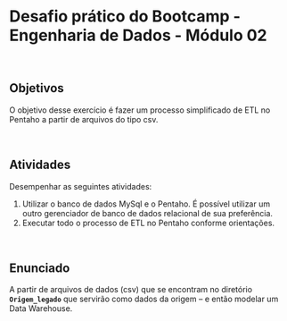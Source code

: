 # Desafio prático do Bootcamp - Engenharia de Dados - Módulo 02

<br>

## Objetivos

O objetivo desse exercício é fazer um processo simplificado de ETL no Pentaho a partir
de arquivos do tipo csv.

<br>

## Atividades

Desempenhar as seguintes atividades:
1. Utilizar o banco de dados MySql e o Pentaho. É possível utilizar um outro
gerenciador de banco de dados relacional de sua preferência.
2. Executar todo o processo de ETL no Pentaho conforme orientações.

<br>

## Enunciado

A partir de arquivos de dados (csv) que se encontram no diretório <b>`Origem_legado`</b> que servirão como dados da origem – e então modelar um Data Warehouse.

